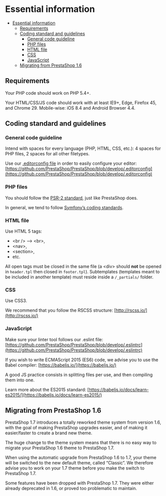# Essential information

* [Essential information](essential-information.md#Essentialinformation-Essentialinformation)
  * [Requirements](essential-information.md#Essentialinformation-Requirements)
  * [Coding standard and guidelines](essential-information.md#Essentialinformation-Codingstandardandguidelines)
    * [General code guideline](essential-information.md#Essentialinformation-Generalcodeguideline)
    * [PHP files](essential-information.md#Essentialinformation-PHPfiles)
    * [HTML file](essential-information.md#Essentialinformation-HTMLfile)
    * [CSS](essential-information.md#Essentialinformation-CSS)
    * [JavaScript](essential-information.md#Essentialinformation-JavaScript)
  * [Migrating from PrestaShop 1.6](essential-information.md#Essentialinformation-MigratingfromPrestaShop1.6)

## Requirements <a id="Essentialinformation-Requirements"></a>

Your PHP code should work on PHP 5.4+.

Your HTML/CSS/JS code should work with at least IE9+, Edge, Firefox 45, and Chrome 29. Mobile-wise: iOS 8.4 and Android Browser 4.4.

## Coding standard and guidelines <a id="Essentialinformation-Codingstandardandguidelines"></a>

### General code guideline <a id="Essentialinformation-Generalcodeguideline"></a>

Intend with spaces for every language \(PHP, HTML, CSS, etc.\): 4 spaces for PHP files, 2 spaces for all other filetypes.

Use our [.editorconfig file](http://editorconfig.org/) in order to easily configure your editor: [https://github.com/PrestaShop/PrestaShop/blob/develop/.editorconfig](https://github.com/PrestaShop/PrestaShop/blob/develop/.editorconfig)

### PHP files <a id="Essentialinformation-PHPfiles"></a>

You should follow the [PSR-2 standard](http://www.php-fig.org/psr/psr-2/), just like PrestaShop does.

In general, we tend to follow [Symfony’s coding standards](http://symfony.com/doc/current/contributing/code/standards.html).

### HTML file <a id="Essentialinformation-HTMLfile"></a>

Use HTML 5 tags:

* &lt;br /&gt; –&gt; &lt;br&gt;,
* &lt;nav&gt;,
* &lt;section&gt;,
* etc.

All open tags must be closed in the same file \(a &lt;div&gt; should **not** be opened in `header.tpl` then closed in `footer.tpl`\). Subtemplates \(templates meant to be included in another template\) must reside inside a `/_partials/` folder.

### CSS <a id="Essentialinformation-CSS"></a>

Use CSS3.

We recommend that you follow the RSCSS structure: [http://rscss.io/](http://rscss.io/)

### JavaScript <a id="Essentialinformation-JavaScript"></a>

Make sure your linter tool follows our .eslint file: [https://github.com/PrestaShop/PrestaShop/blob/develop/.eslintrc](https://github.com/PrestaShop/PrestaShop/blob/develop/.eslintrc)

If you wish to write ECMAScript 2015 \(ES6\) code, we advise you to use the Babel compiler: [https://babeljs.io/](https://babeljs.io/)

A good JS practice consists in splitting files per use, and then compiling them into one.

Learn more about the ES2015 standard: [https://babeljs.io/docs/learn-es2015/](https://babeljs.io/docs/learn-es2015/)

## Migrating from PrestaShop 1.6 <a id="Essentialinformation-MigratingfromPrestaShop1.6"></a>

PrestaShop 1.7 introduces a totally reworked theme system from version 1.6, with the goal of making PrestaShop upgrades easier, and of making it easier/faster to create a brand new theme.

The huge change to the theme system means that there is no easy way to migrate your PrestaShop 1.6 theme to PrestaShop 1.7.

When using the automatic upgrade from PrestaShop 1.6 to 1.7, your theme will be switched to the new default theme, called “Classic”. We therefore advise you to work on your 1.7 theme before you make the switch to PrestaShop 1.7.

Some features have been dropped with PrestaShop 1.7. They were either already deprecated in 1.6, or proved too problematic to maintain.

